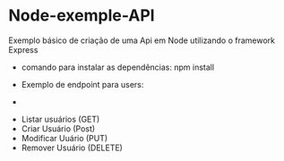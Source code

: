 # Node-exemple-API
Exemplo básico de criação de uma Api em Node utilizando o framework Express


* comando para instalar as dependências: npm install


* Exemplo de endpoint para users:
* 
- Listar usuários (GET)
- Criar Usuário (Post)
- Modificar Uuário (PUT)
- Remover Usuário (DELETE)
